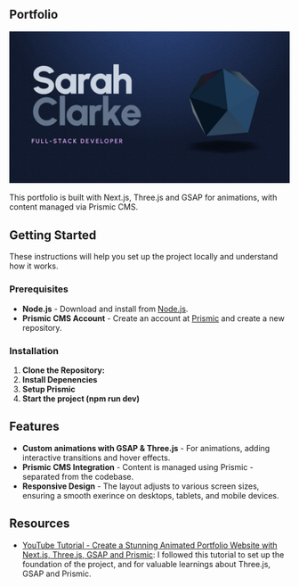 ## Portfolio
![Portfolio Screenshot](./public/snap.png)

This portfolio is built with Next.js, Three.js and GSAP for animations, with content managed via Prismic CMS. 

## Getting Started

These instructions will help you set up the project locally and understand how it works.

### Prerequisites

- **Node.js** - Download and install from [Node.js](https://nodejs.org/).
- **Prismic CMS Account** - Create an account at [Prismic](https://prismic.io/) and create a new repository.

### Installation

1. **Clone the Repository:**
2. **Install Depenencies**
3. **Setup Prismic**
4. **Start the project (npm run dev)**

## Features
- **Custom animations with GSAP & Three.js** - For animations, adding interactive transitions and hover effects.
- **Prismic CMS Integration** - Content is managed using Prismic - separated from the codebase.
- **Responsive Design** - The layout adjusts to various screen sizes, ensuring a smooth exerince on desktops, tablets, and mobile devices.

## Resources

- [YouTube Tutorial - Create a Stunning Animated Portfolio Website with Next.js, Three.js, GSAP and Prismic](https://www.youtube.com/watch?v=rXDCAAkiC-s&list=PLUhSgROuR9jnxcmWYgT0TTTp34ARjrkfo&index=12): I followed this tutorial to set up the foundation of the project, and for valuable learnings about Three.js, GSAP and Prismic.





